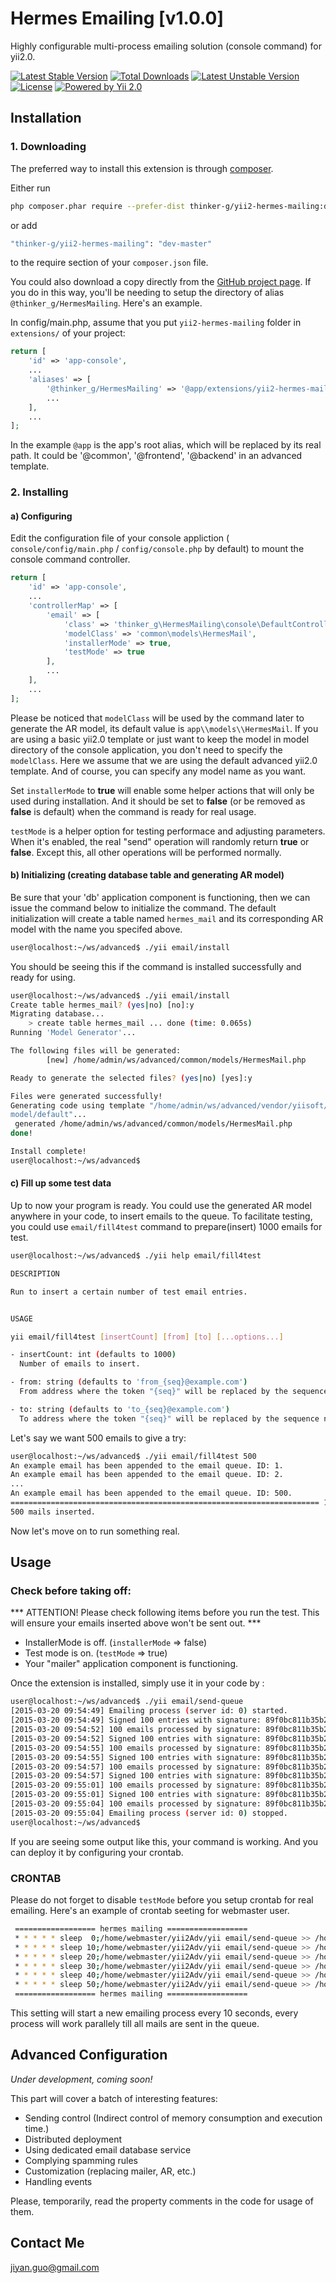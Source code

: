 # Hermes Emailing [v1.0.0]

Highly configurable multi-process emailing solution (console command) for yii2.0.

[![Latest Stable Version](https://poser.pugx.org/thinker-g/yii2-hermes-mailing/v/stable)](https://packagist.org/packages/thinker-g/yii2-hermes-mailing)
[![Total Downloads](https://poser.pugx.org/thinker-g/yii2-hermes-mailing/downloads)](https://packagist.org/packages/thinker-g/yii2-hermes-mailing)
[![Latest Unstable Version](https://poser.pugx.org/thinker-g/yii2-hermes-mailing/v/stable)](https://packagist.org/packages/thinker-g/yii2-hermes-mailing)
[![License](https://poser.pugx.org/thinker-g/yii2-hermes-mailing/license)](https://packagist.org/packages/thinker-g/yii2-hermes-mailing)
[![Powered by Yii 2.0](https://img.shields.io/badge/Powered%20by-Yii%20Framework%202.0-yellowgreen.svg)](http://www.yiiframework.com/)

## Installation

### 1. Downloading

The preferred way to install this extension is through [composer](http://getcomposer.org/download/).

Either run

```bash
php composer.phar require --prefer-dist thinker-g/yii2-hermes-mailing:dev-master
```

or add

```bash
"thinker-g/yii2-hermes-mailing": "dev-master"
```

to the require section of your `composer.json` file.

You could also download a copy directly from the [GitHub project page](http://github.com/thinker-g/yii2-hermes-mailing).
If you do in this way, you'll be needing to setup the directory of alias `@thinker_g/HermesMailing`. Here's an example.

In config/main.php, assume that you put `yii2-hermes-mailing` folder in `extensions/` of your project:

```php
return [
    'id' => 'app-console',
    ...
    'aliases' => [
        '@thinker_g/HermesMailing' => '@app/extensions/yii2-hermes-mailing',
        ...
    ],
    ...
];
```

In the example `@app` is the app's root alias, which will be replaced by its real path. It could be '@common', '@frontend', '@backend' in an advanced template.

### 2. Installing

#### a) Configuring
Edit the configuration file of your console appliction ( `console/config/main.php` / `config/console.php` by default) to mount the console command controller.

```php
return [
    'id' => 'app-console',
    ...
    'controllerMap' => [
        'email' => [
            'class' => 'thinker_g\HermesMailing\console\DefaultController',
            'modelClass' => 'common\models\HermesMail',
            'installerMode' => true,
            'testMode' => true
        ],
        ...
    ],
    ...
];
```

Please be noticed that `modelClass` will be used by the command later to generate the AR model, its default value is `app\\models\\HermesMail`.
If you are using a basic yii2.0 template or just want to keep the model in model directory of the console application, you don't need to specify the `modelClass`.
Here we assume that we are using the default advanced yii2.0 template. And of course, you can specify any model name as you want.

Set `installerMode` to **true** will enable some helper actions that will only be used during installation.
And it should be set to **false** (or be removed as **false** is default) when the command is ready for real usage.

`testMode` is a helper option for testing performace and adjusting parameters. When it's enabled, the real "send" operation will randomly return **true** or **false**.
Except this, all other operations will be performed normally.

#### b) Initializing (creating database table and generating AR model)
Be sure that your 'db' application component is functioning, then we can issue the command below to initialize the command.
The default initialization will create a table named `hermes_mail` and its corresponding AR model with the name you specifed above.

```bash
user@localhost:~/ws/advanced$ ./yii email/install
```

You should be seeing this if the command is installed successfully and ready for using.
```bash
user@localhost:~/ws/advanced$ ./yii email/install
Create table hermes_mail? (yes|no) [no]:y
Migrating database...
    > create table hermes_mail ... done (time: 0.065s)
Running 'Model Generator'...

The following files will be generated:
        [new] /home/admin/ws/advanced/common/models/HermesMail.php

Ready to generate the selected files? (yes|no) [yes]:y

Files were generated successfully!
Generating code using template "/home/admin/ws/advanced/vendor/yiisoft/yii2-gii/generators/
model/default"...
 generated /home/admin/ws/advanced/common/models/HermesMail.php
done!

Install complete!
user@localhost:~/ws/advanced$
```

#### c) Fill up some test data

Up to now your program is ready. You could use the generated AR model anywhere in your code, to insert emails to the queue.
To facilitate testing, you could use `email/fill4test` command to prepare(insert) 1000 emails for test.

```bash
user@localhost:~/ws/advanced$ ./yii help email/fill4test

DESCRIPTION

Run to insert a certain number of test email entries.


USAGE

yii email/fill4test [insertCount] [from] [to] [...options...]

- insertCount: int (defaults to 1000)
  Number of emails to insert.

- from: string (defaults to 'from_{seq}@example.com')
  From address where the token "{seq}" will be replaced by the sequence number.

- to: string (defaults to 'to_{seq}@example.com')
  To address where the token "{seq}" will be replaced by the sequence number.
```

Let's say we want 500 emails to give a try:

```bash
user@localhost:~/ws/advanced$ ./yii email/fill4test 500
An example email has been appended to the email queue. ID: 1.
An example email has been appended to the email queue. ID: 2.
...
An example email has been appended to the email queue. ID: 500.
===================================================================== 100%
500 mails inserted.
```

Now let's move on to run something real.




## Usage
### Check before taking off:
*** ATTENTION! Please check following items before you run the test. This will ensure your emails inserted above won't be sent out. ***

- InstallerMode is off. (`installerMode` => false)
- Test mode is on. (`testMode` => true)
- Your "mailer" application component is functioning.

Once the extension is installed, simply use it in your code by  :

```bash
user@localhost:~/ws/advanced$ ./yii email/send-queue
[2015-03-20 09:54:49] Emailing process (server id: 0) started.
[2015-03-20 09:54:49] Signed 100 entries with signature: 89f0bc811b35b23e888674875a630e42.
[2015-03-20 09:54:52] 100 emails processed by signature: 89f0bc811b35b23e888674875a630e42.
[2015-03-20 09:54:52] Signed 100 entries with signature: 89f0bc811b35b23e888674875a630e42.
[2015-03-20 09:54:55] 100 emails processed by signature: 89f0bc811b35b23e888674875a630e42.
[2015-03-20 09:54:55] Signed 100 entries with signature: 89f0bc811b35b23e888674875a630e42.
[2015-03-20 09:54:57] 100 emails processed by signature: 89f0bc811b35b23e888674875a630e42.
[2015-03-20 09:54:57] Signed 100 entries with signature: 89f0bc811b35b23e888674875a630e42.
[2015-03-20 09:55:01] 100 emails processed by signature: 89f0bc811b35b23e888674875a630e42.
[2015-03-20 09:55:01] Signed 100 entries with signature: 89f0bc811b35b23e888674875a630e42.
[2015-03-20 09:55:04] 100 emails processed by signature: 89f0bc811b35b23e888674875a630e42.
[2015-03-20 09:55:04] Emailing process (server id: 0) stopped.
user@localhost:~/ws/advanced$
```

If you are seeing some output like this, your command is working. And you can deploy it by configuring your crontab.

### CRONTAB
Please do not forget to disable `testMode` before you setup crontab for real emailing.
Here's an example of crontab seeting for webmaster user.
```bash
 ================== hermes mailing ==================
 * * * * * sleep  0;/home/webmaster/yii2Adv/yii email/send-queue >> /home/webmaster/yii2adv/console/logs/send-queue-0
 * * * * * sleep 10;/home/webmaster/yii2Adv/yii email/send-queue >> /home/webmaster/yii2adv/console/logs/send-queue-1
 * * * * * sleep 20;/home/webmaster/yii2Adv/yii email/send-queue >> /home/webmaster/yii2adv/console/logs/send-queue-2
 * * * * * sleep 30;/home/webmaster/yii2Adv/yii email/send-queue >> /home/webmaster/yii2adv/console/logs/send-queue-3
 * * * * * sleep 40;/home/webmaster/yii2Adv/yii email/send-queue >> /home/webmaster/yii2adv/console/logs/send-queue-4
 * * * * * sleep 50;/home/webmaster/yii2Adv/yii email/send-queue >> /home/webmaster/yii2adv/console/logs/send-queue-5
 ================== hermes mailing ==================
```

This setting will start a new emailing process every 10 seconds, every process will work parallely till all mails are sent in the queue.




## Advanced Configuration

*Under development, coming soon!*

This part will cover a batch of interesting features:

 - Sending control (Indirect control of memory consumption and execution time.)
 - Distributed deployment
 - Using dedicated email database service
 - Complying spamming rules
 - Customization (replacing mailer, AR, etc.)
 - Handling events

Please, temporarily, read the property comments in the code for usage of them.




## Contact Me

jiyan.guo@gmail.com
